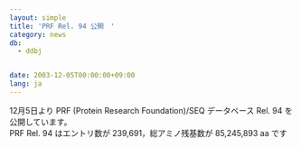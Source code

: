 ```yaml
---
layout: simple
title: 'PRF Rel. 94 公開　'
category: news
db:
  - ddbj


date: 2003-12-05T00:00:00+09:00
lang: ja
---
```


12月5日より PRF (Protein Research Foundation)/SEQ データベース Rel. 94 を公開しています。<br>PRF Rel. 94 はエントリ数が 239,691，総アミノ残基数が 85,245,893 aa です
